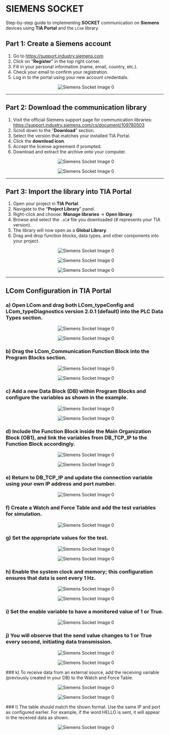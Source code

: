 # SIEMENS SOCKET
Step-by-step guide to implementing **SOCKET** communication on **Siemens** devices using **TIA Portal** and the `LCom` library.

## Part 1: Create a Siemens account
1.  Go to https://support.industry.siemens.com
2.  Click on "**Register**" in the top right corner.
3.  Fill in your personal information (name, email, country, etc.).
4.  Check your email to confirm your registration.
5.  Log in to the portal using your new account credentials.

<p align="center">
  <img src="https://raw.githubusercontent.com/jbustamantefuchs/IoT/main/SOCKET/SIEMENS/IMAGES/a.png" alt="Siemens Socket Image 0">
</p>

---

## Part 2: Download the communication library
1.  Visit the official Siemens support page for communication libraries: https://support.industry.siemens.com/cs/document/109780503
2.  Scroll down to the “**Download**” section.
3.  Select the version that matches your installed TIA Portal.
4.  Click the **download icon**.
5.  Accept the license agreement if prompted.
6.  Download and extract the archive onto your computer.

<p align="center">
  <img src="https://raw.githubusercontent.com/jbustamantefuchs/IoT/main/SOCKET/SIEMENS/IMAGES/b.png" alt="Siemens Socket Image 0">
</p>
<p align="center">
  <img src="https://raw.githubusercontent.com/jbustamantefuchs/IoT/main/SOCKET/SIEMENS/IMAGES/c.png" alt="Siemens Socket Image 0">
</p>

---

## Part 3: Import the library into TIA Portal
1.  Open your project in **TIA Portal**.
2.  Navigate to the “**Project Library**” panel.
3.  Right-click and choose: **Manage libraries** → **Open library**.
4.  Browse and select the `.al#` file you downloaded (# represents your TIA version).
5.  The library will now open as a **Global Library**.
6.  Drag and drop function blocks, data types, and other components into your project.

<p align="center">
  <img src="https://raw.githubusercontent.com/jbustamantefuchs/IoT/main/SOCKET/SIEMENS/IMAGES/d.png" alt="Siemens Socket Image 0">
</p>
<p align="center">
  <img src="https://raw.githubusercontent.com/jbustamantefuchs/IoT/main/SOCKET/SIEMENS/IMAGES/e.png" alt="Siemens Socket Image 0">
</p>
<p align="center">
  <img src="https://raw.githubusercontent.com/jbustamantefuchs/IoT/main/SOCKET/SIEMENS/IMAGES/f.png" alt="Siemens Socket Image 0">
</p>

---

## LCom Configuration in TIA Portal

### a) Open LCom and drag both LCom\_typeConfig and LCom\_typeDiagnostics version 2.0.1 (default) into the PLC Data Types section.

<p align="center">
  <img src="https://raw.githubusercontent.com/jbustamantefuchs/IoT/main/SOCKET/SIEMENS/IMAGES/0.png" alt="Siemens Socket Image 0">
</p>
<p align="center">
  <img src="https://raw.githubusercontent.com/jbustamantefuchs/IoT/main/SOCKET/SIEMENS/IMAGES/1.png" alt="Siemens Socket Image 0">
</p>

### b) Drag the LCom\_Communication Function Block into the Program Blocks section.

<p align="center">
  <img src="https://raw.githubusercontent.com/jbustamantefuchs/IoT/main/SOCKET/SIEMENS/IMAGES/2.png" alt="Siemens Socket Image 0">
</p>
<p align="center">
  <img src="https://raw.githubusercontent.com/jbustamantefuchs/IoT/main/SOCKET/SIEMENS/IMAGES/3.png" alt="Siemens Socket Image 0">
</p>

### c) Add a new Data Block (DB) within Program Blocks and configure the variables as shown in the example.

<p align="center">
  <img src="https://raw.githubusercontent.com/jbustamantefuchs/IoT/main/SOCKET/SIEMENS/IMAGES/4.png" alt="Siemens Socket Image 0">
</p>
<p align="center">
  <img src="https://raw.githubusercontent.com/jbustamantefuchs/IoT/main/SOCKET/SIEMENS/IMAGES/5.png" alt="Siemens Socket Image 0">
</p>

### d) Include the Function Block inside the Main Organization Block (OB1), and link the variables from DB\_TCP\_IP to the Function Block accordingly.

<p align="center">
  <img src="https://raw.githubusercontent.com/jbustamantefuchs/IoT/main/SOCKET/SIEMENS/IMAGES/6.png" alt="Siemens Socket Image 0">
</p>
<p align="center">
  <img src="https://raw.githubusercontent.com/jbustamantefuchs/IoT/main/SOCKET/SIEMENS/IMAGES/6.1.png" alt="Siemens Socket Image 0">
</p>

### e) Return to DB\_TCP\_IP and update the connection variable using your own IP address and port number.

<p align="center">
  <img src="https://raw.githubusercontent.com/jbustamantefuchs/IoT/main/SOCKET/SIEMENS/IMAGES/7.png" alt="Siemens Socket Image 0">
</p>

### f) Create a Watch and Force Table and add the test variables for simulation.

<p align="center">
  <img src="https://raw.githubusercontent.com/jbustamantefuchs/IoT/main/SOCKET/SIEMENS/IMAGES/7.1.png" alt="Siemens Socket Image 0">
</p>

### g) Set the appropriate values for the test.

<p align="center">
  <img src="https://raw.githubusercontent.com/jbustamantefuchs/IoT/main/SOCKET/SIEMENS/IMAGES/8.png" alt="Siemens Socket Image 0">
</p>
<p align="center">
  <img src="https://raw.githubusercontent.com/jbustamantefuchs/IoT/main/SOCKET/SIEMENS/IMAGES/9.png" alt="Siemens Socket Image 0">
</p>

### h) Enable the system clock and memory; this configuration ensures that data is sent every 1 Hz.


<p align="center">
  <img src="https://raw.githubusercontent.com/jbustamantefuchs/IoT/main/SOCKET/SIEMENS/IMAGES/10.png" alt="Siemens Socket Image 0">
</p>
<p align="center">
  <img src="https://raw.githubusercontent.com/jbustamantefuchs/IoT/main/SOCKET/SIEMENS/IMAGES/10.1.png" alt="Siemens Socket Image 0">
</p>

### i) Set the enable variable to have a monitored value of 1 or True.

<p align="center">
  <img src="https://raw.githubusercontent.com/jbustamantefuchs/IoT/main/SOCKET/SIEMENS/IMAGES/10.2.png" alt="Siemens Socket Image 0">
</p>

### j) You will observe that the send value changes to 1 or True every second, initiating data transmission.

<p align="center">
  <img src="https://raw.githubusercontent.com/jbustamantefuchs/IoT/main/SOCKET/SIEMENS/IMAGES/11.png" alt="Siemens Socket Image 0">
</p>
<p align="center">
  <img src="https://raw.githubusercontent.com/jbustamantefuchs/IoT/main/SOCKET/SIEMENS/IMAGES/12.png" alt="Siemens Socket Image 0">
</p>
### k) To receive data from an external source, add the receiving variable (previously created in your DB) to the Watch and Force Table.

<p align="center">
  <img src="https://raw.githubusercontent.com/jbustamantefuchs/IoT/main/SOCKET/SIEMENS/IMAGES/13.png" alt="Siemens Socket Image 0">
</p>
<p align="center">
  <img src="https://raw.githubusercontent.com/jbustamantefuchs/IoT/main/SOCKET/SIEMENS/IMAGES/14.png" alt="Siemens Socket Image 0">
</p>
### l) The table should match the shown format. Use the same IP and port as configured earlier. For example, if the word HELLO is sent, it will appear in the received data as shown.

<p align="center">
  <img src="https://raw.githubusercontent.com/jbustamantefuchs/IoT/main/SOCKET/SIEMENS/IMAGES/15.png" alt="Siemens Socket Image 0">
</p>
